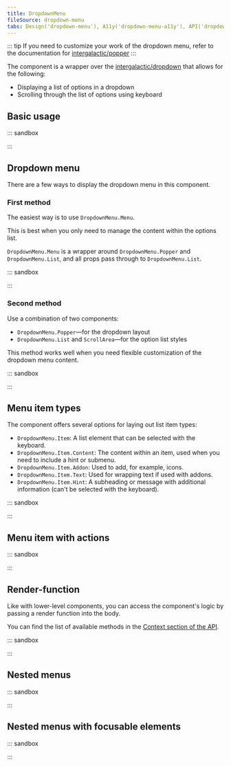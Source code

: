 ```yaml
---
title: DropdownMenu
fileSource: dropdown-menu
tabs: Design('dropdown-menu'), A11y('dropdown-menu-a11y'), API('dropdown-menu-api'), Example('dropdown-menu-code'), Changelog('dropdown-menu-changelog')
---
```


::: tip
 If you need to customize your work of the dropdown menu, refer to the documentation for [intergalactic/popper](/utils/popper/popper)
:::

The component is a wrapper over the [intergalactic/dropdown](/components/dropdown/dropdown) that allows for the following:

- Displaying a list of options in a dropdown
- Scrolling through the list of options using keyboard

## Basic usage

::: sandbox

<script lang="tsx">
  export Demo from 'stories/components/dropdown-menu/docs/examples/basic.tsx';
</script>

:::

## Dropdown menu

There are a few ways to display the dropdown menu in this component.

### First method

The easiest way is to use `DropdownMenu.Menu`.

This is best when you only need to manage the content within the options list.

`DropdownMenu.Menu` is a wrapper around `DropdownMenu.Popper` and `DropdownMenu.List`, and all props pass through to `DropdownMenu.List`.

::: sandbox

<script lang="tsx">
  export Demo from 'stories/components/dropdown-menu/docs/examples/the_second_method.tsx';
</script>

:::

### Second method

Use a combination of two components:

- `DropdownMenu.Popper`—for the dropdown layout
- `DropdownMenu.List` and `ScrollArea`—for the option list styles

This method works well when you need flexible customization of the dropdown menu content.

::: sandbox

<script lang="tsx">
  export Demo from 'stories/components/dropdown-menu/docs/examples/dropdown-menu.tsx';
</script>

:::

## Menu item types

The component offers several options for laying out list item types:

- `DropdownMenu.Item`: A list element that can be selected with the keyboard.
- `DropdownMenu.Item.Content`: The content within an item, used when you need to include a hint or submenu.
- `DropdownMenu.Item.Addon`: Used to add, for example, icons.
- `DropdownMenu.Item.Text`: Used for wrapping text if used with addons.
- `DropdownMenu.Item.Hint`: A subheading or message with additional information (can't be selected with the keyboard).

::: sandbox

<script lang="tsx">
  export Demo from 'stories/components/dropdown-menu/docs/examples/list_item_types.tsx';
</script>

:::

## Menu item with actions

::: sandbox

<script lang="tsx">
  export Demo from 'stories/components/dropdown-menu/docs/examples/item_actions.tsx';
</script>

:::

## Render-function

Like with lower-level components, you can access the component's logic by passing a render function into the body.

You can find the list of available methods in the [Context section of the API](/components/dropdown-menu/dropdown-menu-api#context).

::: sandbox

<script lang="tsx">
  export Demo from 'stories/components/dropdown-menu/docs/examples/render_function.tsx';
</script>

:::

## Nested menus

::: sandbox

<script lang="tsx">
  export Demo from 'stories/components/dropdown-menu/docs/examples/nested.tsx';
</script>

:::

## Nested menus with focusable elements

::: sandbox

<script lang="tsx">
  export Demo from 'stories/components/dropdown-menu/docs/examples/nested_with_focusable.tsx';
</script>

:::
